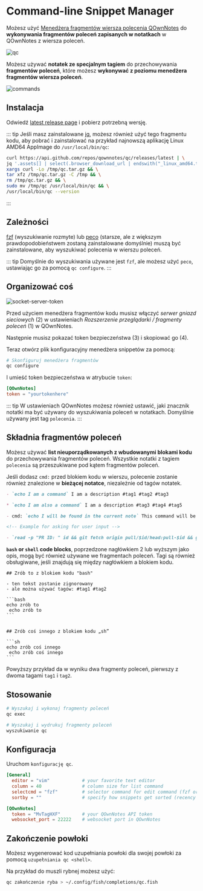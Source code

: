 # Command-line Snippet Manager

Możesz użyć [Menedżera fragmentów wiersza polecenia QOwnNotes](https://github.com/qownnotes/qc) do **wykonywania fragmentów poleceń zapisanych w notatkach** w QOwnNotes z wiersza poleceń.

![qc](/img/qc.png)

Możesz używać **notatek ze specjalnym tagiem** do przechowywania **fragmentów poleceń**, które możesz **wykonywać z poziomu menedżera fragmentów wiersza poleceń**.

![commands](/img/commands.png)

## Instalacja

Odwiedź [latest release page](https://github.com/qownnotes/qc/releases/latest) i pobierz potrzebną wersję.

::: tip
Jeśli masz zainstalowane [jq](https://stedolan.github.io/jq), możesz również użyć tego fragmentu kodu, aby pobrać i zainstalować na przykład najnowszą aplikację Linux AMD64 AppImage do `/usr/local/bin/qc`:

```bash
curl https://api.github.com/repos/qownnotes/qc/releases/latest | \
jq '.assets[] | select(.browser_download_url | endswith("_linux_amd64.tar.gz")) | .browser_download_url' | \
xargs curl -Lo /tmp/qc.tar.gz && \
tar xfz /tmp/qc.tar.gz -C /tmp && \
rm /tmp/qc.tar.gz && \
sudo mv /tmp/qc /usr/local/bin/qc && \
/usr/local/bin/qc --version
```

:::

## Zależności

[fzf](https://github.com/junegunn/fzf) (wyszukiwanie rozmyte) lub [peco](https://github.com/peco/peco) (starsze, ale z większym prawdopodobieństwem zostaną zainstalowane domyślnie) muszą być zainstalowane, aby wyszukiwać polecenia w wierszu poleceń.

::: tip
Domyślnie do wyszukiwania używane jest `fzf`, ale możesz użyć `peco`, ustawiając go za pomocą `qc configure`.
:::

## Organizować coś

![socket-server-token](/img/socket-server-token.png)

Przed użyciem menedżera fragmentów kodu musisz włączyć _serwer gniazd sieciowych_ (2) w ustawieniach _Rozszerzenie przeglądarki / fragmenty poleceń_ (1) w QOwnNotes.

Następnie musisz pokazać token bezpieczeństwa (3) i skopiować go (4).

Teraz otwórz plik konfiguracyjny menedżera snippetów za pomocą:

```bash
# Skonfiguruj menedżera fragmentów
qc configure
```

I umieść token bezpieczeństwa w atrybucie `token`:

```toml
[QOwnNotes]
token = "yourtokenhere"
```

::: tip
W ustawieniach QOwnNotes możesz również ustawić, jaki znacznik notatki ma być używany do wyszukiwania poleceń w notatkach. Domyślnie używany jest tag `polecenia`.
:::

## Składnia fragmentów poleceń

Możesz używać **list nieuporządkowanych z wbudowanymi blokami kodu** do przechowywania fragmentów poleceń. Wszystkie notatki z tagiem `polecenia` są przeszukiwane pod kątem fragmentów poleceń.

Jeśli dodasz `cmd:` przed blokiem kodu w wierszu, polecenie zostanie również znalezione w **bieżącej notatce**, niezależnie od tagów notatek.

```markdown
- `echo I am a command` I am a description #tag1 #tag2 #tag3

* `echo I am also a command` I am a description #tag3 #tag4 #tag5

- cmd: `echo I will be found in the current note` This command will be found in the current note regardless of note tags

<!-- Example for asking for user input -->

- `read -p "PR ID: " id && git fetch origin pull/$id/head:pull-$id && git checkout pull-$id` Ask for pull request ID and checkout pull request
```

**`bash` or `shell` code blocks**, poprzedzone nagłówkiem 2 lub wyższym jako opis, mogą być również używane we fragmentach poleceń. Tagi są również obsługiwane, jeśli znajdują się między nagłówkiem a blokiem kodu.

    ## Zrób to z blokiem kodu "bash"

    - ten tekst zostanie zignorowany
    - ale można używać tagów: #tag1 #tag2

    ```bash
    echo zrób to
     echo zrób to
    ```


    ## Zrób coś innego z blokiem kodu „sh”

    ```sh
    echo zrób coś innego
     echo zrób coś innego
    ```

Powyższy przykład da w wyniku dwa fragmenty poleceń, pierwszy z dwoma tagami `tag1` i `tag2`.

## Stosowanie

```bash
# Wyszukaj i wykonaj fragmenty poleceń
qc exec
```

```bash
# Wyszukaj i wydrukuj fragmenty poleceń
wyszukiwanie qc
```

## Konfiguracja

Uruchom `konfigurację qc`.

```toml
[General]
  editor = "vim"            # your favorite text editor
  column = 40               # column size for list command
  selectcmd = "fzf"         # selector command for edit command (fzf or peco)
  sortby = ""               # specify how snippets get sorted (recency (default), -recency, description, -description, command, -command, output, -output)

[QOwnNotes]
  token = "MvTagHXF"        # your QOwnNotes API token
  websocket_port = 22222    # websocket port in QOwnNotes
```

## Zakończenie powłoki

Możesz wygenerować kod uzupełniania powłoki dla swojej powłoki za pomocą `uzupełniania qc <shell>`.

Na przykład do muszli rybnej możesz użyć:

```bash
qc zakończenie ryba > ~/.config/fish/completions/qc.fish
```
